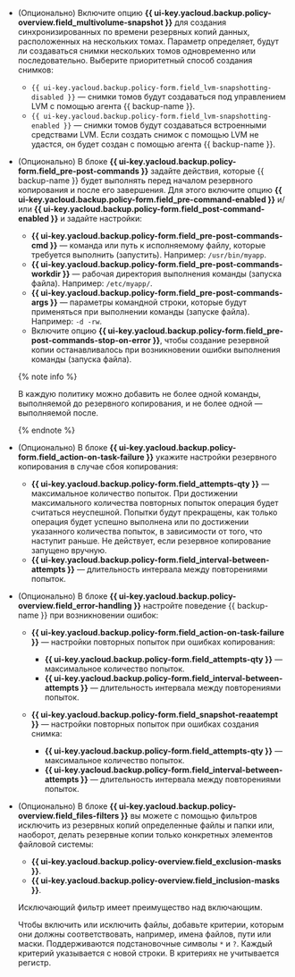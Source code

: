 * (Опционально) Включите опцию **{{ ui-key.yacloud.backup.policy-overview.field_multivolume-snapshot }}** для создания синхронизированных по времени резервных копий данных, расположенных на нескольких томах. Параметр определяет, будут ли создаваться снимки нескольких томов одновременно или последовательно. Выберите приоритетный способ создания снимков:

    * `{{ ui-key.yacloud.backup.policy-form.field_lvm-snapshotting-disabled }}` — снимки томов будут создаваться под управлением LVM с помощью агента {{ backup-name }}.
    * `{{ ui-key.yacloud.backup.policy-form.field_lvm-snapshotting-enabled }}` — снимки томов будут создаваться встроенными средствами LVM. Если создать снимок с помощью LVM не удастся, он будет создан с помощью агента {{ backup-name }}.

* (Опционально) В блоке **{{ ui-key.yacloud.backup.policy-form.field_pre-post-commands }}** задайте действия, которые {{ backup-name }} будет выполнять перед началом резервного копирования и после его завершения. Для этого включите опцию **{{ ui-key.yacloud.backup.policy-form.field_pre-command-enabled }}** и/или **{{ ui-key.yacloud.backup.policy-form.field_post-command-enabled }}** и задайте настройки:

    * **{{ ui-key.yacloud.backup.policy-form.field_pre-post-commands-cmd }}** — команда или путь к исполняемому файлу, которые требуется выполнить (запустить). Например: `/usr/bin/myapp`.
    * **{{ ui-key.yacloud.backup.policy-form.field_pre-post-commands-workdir }}** — рабочая директория выполнения команды (запуска файла). Например: `/etc/myapp/`.
    * **{{ ui-key.yacloud.backup.policy-form.field_pre-post-commands-args }}** — параметры командной строки, которые будут применяться при выполнении команды (запуске файла). Например: `-d -rw`.
    * Включите опцию **{{ ui-key.yacloud.backup.policy-form.field_pre-post-commands-stop-on-error }}**, чтобы создание резервной копии останавливалось при возникновении ошибки выполнения команды (запуска файла).

    {% note info %}

    В каждую политику можно добавить не более одной команды, выполняемой до резервного копирования, и не более одной — выполняемой после.

    {% endnote %}

* (Опционально) В блоке **{{ ui-key.yacloud.backup.policy-form.field_action-on-task-failure }}** укажите настройки резервного копирования в случае сбоя копирования:

    * **{{ ui-key.yacloud.backup.policy-form.field_attempts-qty }}** — максимальное количество попыток. При достижении максимального количества повторных попыток операция будет считаться неуспешной. Попытки будут прекращены, как только операция будет успешно выполнена или по достижении указанного количества попыток, в зависимости от того, что наступит раньше.
        Не действует, если резервное копирование запущено вручную.
    * **{{ ui-key.yacloud.backup.policy-form.field_interval-between-attempts }}** — длительность интервала между повторениями попыток.

* (Опционально) В блоке **{{ ui-key.yacloud.backup.policy-overview.field_error-handling }}** настройте поведение {{ backup-name }} при возникновении ошибок:

    *  **{{ ui-key.yacloud.backup.policy-form.field_action-on-task-failure }}** — настройки повторных попыток при ошибках копирования:

        * **{{ ui-key.yacloud.backup.policy-form.field_attempts-qty }}** — максимальное количество попыток.
        * **{{ ui-key.yacloud.backup.policy-form.field_interval-between-attempts }}** — длительность интервала между повторениями попыток.

    * **{{ ui-key.yacloud.backup.policy-form.field_snapshot-reaatempt }}** — настройки повторных попыток при ошибках создания снимка:

        *  **{{ ui-key.yacloud.backup.policy-form.field_attempts-qty }}** — максимальное количество попыток.
        *  **{{ ui-key.yacloud.backup.policy-form.field_interval-between-attempts }}** — длительность интервала между повторениями попыток.

* (Опционально) В блоке **{{ ui-key.yacloud.backup.policy-overview.field_files-filters }}** вы можете с помощью фильтров исключить из резервных копий определенные файлы и папки или, наоборот, делать резервные копии только конкретных элементов файловой системы:

    * **{{ ui-key.yacloud.backup.policy-overview.field_exclusion-masks }}**.
    * **{{ ui-key.yacloud.backup.policy-overview.field_inclusion-masks }}**.

    Исключающий фильтр имеет преимущество над включающим.

    Чтобы включить или исключить файлы, добавьте критерии, которым они должны соответствовать, например, имена файлов, пути или маски. Поддерживаются подстановочные символы `*` и `?`. Каждый критерий указывается с новой строки. В критериях не учитывается регистр.